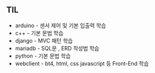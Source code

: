 ## TIL

- arduino - 센서 제어 및 기본 입출력 학습
- c++ - 기본 문법 학습
- django - MVC 패턴 학습
- mariadb - SQL문 , ERD 작성법 학습
- python - 기본 문법 학습
- webclient - bt4, html, css javascript 등 Front-End 학습



